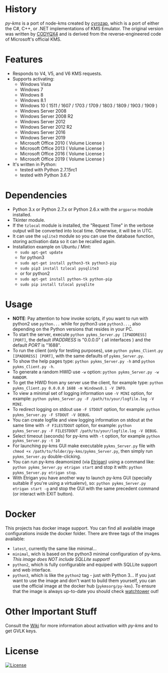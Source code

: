 # History
_py-kms_ is a port of node-kms created by [cyrozap](http://forums.mydigitallife.info/members/183074-markedsword), which is a port of either the C#, C++, or .NET implementations of KMS Emulator. The original version was written by [CODYQX4](http://forums.mydigitallife.info/members/89933-CODYQX4) and is derived from the reverse-engineered code of Microsoft's official KMS.

# Features
- Responds to V4, V5, and V6 KMS requests.
- Supports activating:
	- Windows Vista 
	- Windows 7 
	- Windows 8
	- Windows 8.1
	- Windows 10 ( 1511 / 1607 / 1703 / 1709 / 1803 / 1809 / 1903 / 1909 )
	- Windows Server 2008
	- Windows Server 2008 R2
	- Windows Server 2012
	- Windows Server 2012 R2
	- Windows Server 2016
	- Windows Server 2019
	- Microsoft Office 2010 ( Volume License )
	- Microsoft Office 2013 ( Volume License )
	- Microsoft Office 2016 ( Volume License )
	- Microsoft Office 2019 ( Volume License )
- It's written in Python:
	- tested with Python 2.7.15rc1 
	- tested with Python 3.6.7

# Dependencies
- Python 3.x or Python 2.7.x or Python 2.6.x with the `argparse` module installed.
- Tkinter module.
- If the `tzlocal` module is installed, the "Request Time" in the verbose output will be converted into local time. Otherwise, it will be in UTC.
- It can use the `sqlite3` module so you can use the database function, storing activation data so it can be recalled again. 
- Installation example on Ubuntu / Mint:
    - `sudo apt-get update`
    - for python3
    - `sudo apt-get install python3-tk python3-pip`
    - `sudo pip3 install tzlocal pysqlite3`
    - or for python2
    - `sudo apt-get install python-tk python-pip`
    - `sudo pip install tzlocal pysqlite`
       
# Usage
- __NOTE__: Pay attention to how invoke scripts, if you want to run with python2 use `python...` while for python3 use `python3...`, also depending on the Python versions that resides in your PC.
- To start the server, execute `python pykms_Server.py [IPADDRESS] [PORT]`, the default _IPADDRESS_ is "0.0.0.0" ( all interfaces ) and the default _PORT_ is "1688".
- To run the client (only for testing purposes), use `python pykms_Client.py [IPADDRESS] [PORT]`, with the same defaults of `pykms_Server.py`.
- To show the help pages type: `python pykms_Server.py -h` and `python pykms_Client.py -h`.
- To generate a random HWID use `-w` option: `python pykms_Server.py -w RANDOM`.
- To get the HWID from any server use the client, for example type: `python pykms_Client.py 0.0.0.0 1688 -m Windows8.1 -V INFO`.
- To view a minimal set of logging information use `-V MINI` option, for example: `python pykms_Server.py -F /path/to/your/logfile.log -V MINI`.
- To redirect logging on stdout use `-F STDOUT` option, for example: `python pykms_Server.py -F STDOUT -V DEBUG`.
- You can create logfile and view logging information on stdout at the same time with `-F FILESTDOUT` option, for example: `python pykms_Server.py -F FILESTDOUT /path/to/your/logfile.log -V DEBUG`.
- Select timeout (seconds) for py-kms with `-t` option, for example `python pykms_Server.py -t 10`
- For launching py-kms GUI make executable `pykms_Server.py` file with `chmod +x /path/to/folder/py-kms/pykms_Server.py`, then simply run `pykms_Server.py` double-clicking.
- You can run py-kms deamonized (via [Etrigan](https://github.com/SystemRage/Etrigan)) using a command like: `python pykms_Server.py etrigan start` and stop it with: `python pykms_Server.py etrigan stop`.
- With Etrigan you have another way to launch py-kms GUI (specially suitable if you're using a virtualenv), so: `python pykms_Server.py etrigan start -g`
and stop the GUI with the same precedent command (or interact with EXIT button).

# Docker
This projects has docker image support. You can find all available image configurations inside the docker folder.
There are three tags of the images available:
* `latest`, currently the same like minimal...
* `minimal`, wich is based on the python3 minimal configuration of py-kms. _This image does NOT include SQLLite support!_
* `python2`, which is fully configurable and equiped with SQLLite support and web interface.
* `python3`, which is like the `python2` tag - just with Python 3...
If you just want to use the image and don't want to build them yourself, you can use the official image at the docker hub (`pykmsorg/py-kms`).
To ensure that the image is always up-to-date you should check [watchtower](https://github.com/containrrr/watchtower) out!

# Other Important Stuff
Consult the [Wiki](https://github.com/SystemRage/py-kms/wiki) for more information about activation with _py-kms_ and to get GVLK keys.

# License
   [![License](https://img.shields.io/badge/license-unlicense-lightgray.svg)](https://github.com/SystemRage/py-kms/blob/master/LICENSE)
